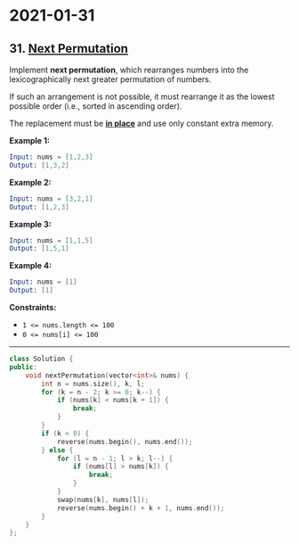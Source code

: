 # 2021-01-31

## 31. [Next Permutation](https://leetcode.com/problems/next-permutation/)

Implement **next permutation**, which rearranges numbers into the lexicographically next greater permutation of numbers.

If such an arrangement is not possible, it must rearrange it as the lowest possible order (i.e., sorted in ascending order).

The replacement must be **[in place](http://en.wikipedia.org/wiki/In-place_algorithm)** and use only constant extra memory.

**Example 1:**

```s
Input: nums = [1,2,3]
Output: [1,3,2]
```

**Example 2:**

```s
Input: nums = [3,2,1]
Output: [1,2,3]
```

**Example 3:**

```s
Input: nums = [1,1,5]
Output: [1,5,1]
```

**Example 4:**

```s
Input: nums = [1]
Output: [1]
```

**Constraints:**

- `1 <= nums.length <= 100`
- `0 <= nums[i] <= 100`

---

```c++
class Solution {
public:
    void nextPermutation(vector<int>& nums) {
        int n = nums.size(), k, l;
        for (k = n - 2; k >= 0; k--) {
            if (nums[k] < nums[k + 1]) {
                break;
            }
        }
        if (k < 0) {
            reverse(nums.begin(), nums.end());
        } else {
            for (l = n - 1; l > k; l--) {
                if (nums[l] > nums[k]) {
                    break;
                }
            }
            swap(nums[k], nums[l]);
            reverse(nums.begin() + k + 1, nums.end());
        }
    }
};
```

